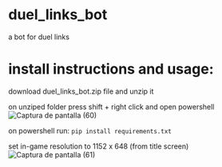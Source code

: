 # duel_links_bot
a bot for duel links

# install instructions and usage:
download duel_links_bot.zip file and unzip it

on unziped folder press shift + right click and open powershell 
![Captura de pantalla (60)](https://user-images.githubusercontent.com/75585974/128552266-6de0e50d-43fb-4b44-9447-5139dc446198.png)

on powershell run:
```pip install requirements.txt``` 

set in-game resolution to 1152 x 648 (from title screen)
![Captura de pantalla (61)](https://user-images.githubusercontent.com/75585974/128552852-53cf66b4-5e2a-44a0-bd9a-030046cfe72b.png)

